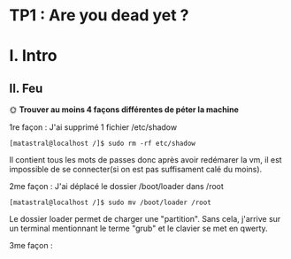 # TP1 : Are you dead yet ?

# I. Intro

## II. Feu

🌞 **Trouver au moins 4 façons différentes de péter la machine**

1re façon : J'ai supprimé 1 fichier /etc/shadow 
```
[matastral@localhost /]$ sudo rm -rf etc/shadow
```
Il contient tous les mots de passes donc après avoir redémarer la vm, il est impossible de se connecter(si on est pas suffisament calé du moins).

2me façon : J'ai déplacé le dossier /boot/loader dans /root
```
[matastral@localhost /]$ sudo mv /boot/loader /root
```
Le dossier loader permet de charger une "partition". Sans cela, j'arrive sur un terminal mentionnant le terme "grub" et le clavier se met en qwerty.

3me façon : 
